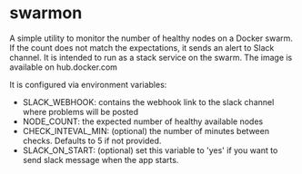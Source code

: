 # swarmon

A simple utility to monitor the number of healthy nodes on a Docker swarm. If the count does not match the expectations, it sends an alert to Slack channel. It is intended to run as a stack service on the swarm. The image is available on hub.docker.com

It is configured via environment variables:

 - SLACK_WEBHOOK: contains the webhook link to the slack channel where problems will be posted
 - NODE_COUNT: the expected number of healthy available nodes
 - CHECK_INTEVAL_MIN: (optional) the number of minutes between checks. Defaults to 5 if not provided. 
 - SLACK_ON_START: (optional) set this variable to 'yes' if you want to send slack message when the app starts.
